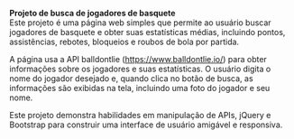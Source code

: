 <b>Projeto de busca de jogadores de basquete<br></b>
Este projeto é uma página web simples que permite ao usuário buscar jogadores de basquete e obter suas estatísticas médias, incluindo pontos, assistências, rebotes, bloqueios e roubos de bola por partida.

A página usa a API balldontlie (https://www.balldontlie.io/) para obter informações sobre os jogadores e suas estatísticas. O usuário digita o nome do jogador desejado e, quando clica no botão de busca, as informações são exibidas na tela, incluindo uma foto do jogador e seu nome.

Este projeto demonstra habilidades em manipulação de APIs, jQuery e Bootstrap para construir uma interface de usuário amigável e responsiva.
